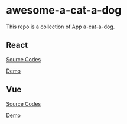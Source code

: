 # awesome-a-cat-a-dog
This repo is a collection of App a-cat-a-dog.

## React

[Source Codes](https://github.com/Haixiang6123/a-cat-a-dog-react)

[Demo](https://haixiang6123.github.io/a-cat-a-dog-react/#/)

## Vue

[Source Codes](https://github.com/Haixiang6123/a-cat-a-dog-vue)

[Demo](https://haixiang6123.github.io/a-cat-a-dog-vue/#/)
